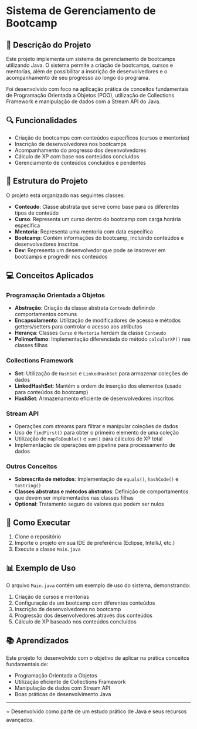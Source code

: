 # Sistema de Gerenciamento de Bootcamp

## 📝 Descrição do Projeto

Este projeto implementa um sistema de gerenciamento de bootcamps utilizando Java. O sistema permite a criação de bootcamps, cursos e mentorias, além de possibilitar a inscrição de desenvolvedores e o acompanhamento de seu progresso ao longo do programa.

Foi desenvolvido com foco na aplicação prática de conceitos fundamentais de Programação Orientada a Objetos (POO), utilização de Collections Framework e manipulação de dados com a Stream API do Java.

## 🔍 Funcionalidades

- Criação de bootcamps com conteúdos específicos (cursos e mentorias)
- Inscrição de desenvolvedores nos bootcamps
- Acompanhamento do progresso dos desenvolvedores
- Cálculo de XP com base nos conteúdos concluídos
- Gerenciamento de conteúdos concluídos e pendentes

## 🧱 Estrutura do Projeto

O projeto está organizado nas seguintes classes:

- **Conteudo**: Classe abstrata que serve como base para os diferentes tipos de conteúdo
- **Curso**: Representa um curso dentro do bootcamp com carga horária específica
- **Mentoria**: Representa uma mentoria com data específica
- **Bootcamp**: Contém informações do bootcamp, incluindo conteúdos e desenvolvedores inscritos
- **Dev**: Representa um desenvolvedor que pode se inscrever em bootcamps e progredir nos conteúdos

## 💻 Conceitos Aplicados

### Programação Orientada a Objetos
- **Abstração**: Criação da classe abstrata `Conteudo` definindo comportamentos comuns
- **Encapsulamento**: Utilização de modificadores de acesso e métodos getters/setters para controlar o acesso aos atributos
- **Herança**: Classes `Curso` e `Mentoria` herdam da classe `Conteudo`
- **Polimorfismo**: Implementação diferenciada do método `calcularXP()` nas classes filhas

### Collections Framework
- **Set**: Utilização de `HashSet` e `LinkedHashSet` para armazenar coleções de dados
- **LinkedHashSet**: Mantém a ordem de inserção dos elementos (usado para conteúdos do bootcamp)
- **HashSet**: Armazenamento eficiente de desenvolvedores inscritos

### Stream API
- Operações com streams para filtrar e manipular coleções de dados
- Uso de `findFirst()` para obter o primeiro elemento de uma coleção
- Utilização de `mapToDouble()` e `sum()` para cálculos de XP total
- Implementação de operações em pipeline para processamento de dados

### Outros Conceitos
- **Sobrescrita de métodos**: Implementação de `equals()`, `hashCode()` e `toString()`
- **Classes abstratas e métodos abstratos**: Definição de comportamentos que devem ser implementados nas classes filhas
- **Optional**: Tratamento seguro de valores que podem ser nulos

## 🚀 Como Executar

1. Clone o repositório
2. Importe o projeto em sua IDE de preferência (Eclipse, IntelliJ, etc.)
3. Execute a classe `Main.java`

## 📊 Exemplo de Uso

O arquivo `Main.java` contém um exemplo de uso do sistema, demonstrando:

1. Criação de cursos e mentorias
2. Configuração de um bootcamp com diferentes conteúdos
3. Inscrição de desenvolvedores no bootcamp
4. Progressão dos desenvolvedores através dos conteúdos
5. Cálculo de XP baseado nos conteúdos concluídos

## 📚 Aprendizados

Este projeto foi desenvolvido com o objetivo de aplicar na prática conceitos fundamentais de:

- Programação Orientada a Objetos
- Utilização eficiente de Collections Framework
- Manipulação de dados com Stream API
- Boas práticas de desenvolvimento Java

---

⭐ Desenvolvido como parte de um estudo prático de Java e seus recursos avançados.